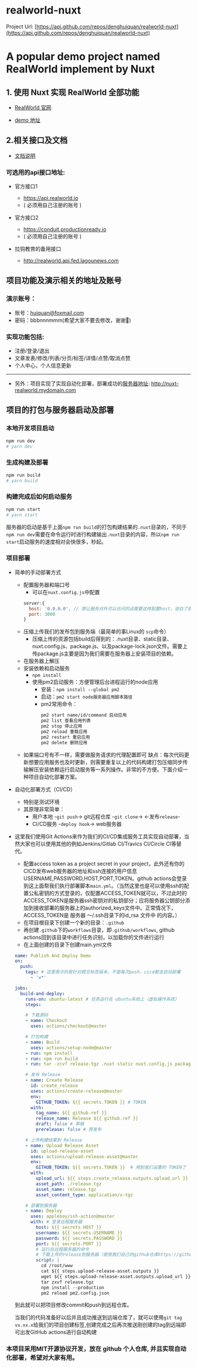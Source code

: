 # realworld-nuxt

Project Url: [https://api.github.com/repos/denghuiquan/realworld-nuxt](https://api.github.com/repos/denghuiquan/realworld-nuxt)

# A popular demo project named RealWorld implement by Nuxt
## 1. 使用 Nuxt 实现 RealWorld 全部功能
- [RealWorld 官网](https://realworld-docs.netlify.app/)

- [demo 地址](https://demo.realworld.io/#/)

## 2.相关接口及文档
- [文档说明](https://realworld-docs.netlify.app/docs/specs/backend-specs/endpoints)
  
### 可选用的api接口地址:
  - 官方接口1
    - https://api.realworld.io
    - ( 必须用自己注册的账号 )

  - 官方接口2
    - https://conduit.productionready.io   
    - ( 必须用自己注册的账号 )

  - 拉钩教育的备用接口
    - http://realworld.api.fed.lagounews.com

## 项目功能及演示相关的地址及账号
### 演示账号： 
  - 账号：huiquan@foxmail.com
  - 密码：bbbnnnmmm(希望大家不要去修改，谢谢🙏)

### 实现功能包括: 
- 注册/登录/退出
- 文章发表/修改/列表/分页/标签/详情/点赞/取消点赞
- 个人中心，个人信息更新
---
- 另外：项目实现了实现自动化部署，部署成功的[服务器地址](http://nuxt-realworld.mydomain.com): http://nuxt-realworld.mydomain.com

## 项目的打包与服务器启动及部署
### 本地开发项目启动
```sh
npm run dev
# yarn dev
```

### 生成构建及部署
```sh
npm run build
# yarn build
```
### 构建完成后如何启动服务
```sh
npm run start
# yarn start
```  
服务器的启动是基于上面`npm run build`的打包构建结果的`.nuxt`目录的，不同于`npm run dev`需要在命令运行时进行构建输出`.nuxt`目录的内容，所以`npm run start`启动服务的速度相对会快很多，秒起。

### 项目部署
- 简单的手动部署方式
  - 配置服务器和端口号
    - 可以在`nuxt.config.js`中配置
    ```js
    server:{
      host: '0.0.0.0', // 想让服务对外可以访问的话需要这样配置host，说白了就是要监听所有的网卡地址
      port: 3000 
    }
    ```
  - 压缩上传我们的发布包到服务端（最简单的事Linux的 `scp`命令）
    - 压缩上传的资源包括build后得到的：.nuxt目录、static目录、nuxt.config.js、package.js、以及package-lock.json文件。需要上传package.js主要是因为我们需要在服务器上安装项目的依赖。
  - 在服务器上解压
  - 安装依赖和启动服务
    - `npm install`
    - 使用pm2启动服务：方便管理后台进程运行的node应用
      - 安装：`npm install --global pm2`
      - 启动：`pm2 start node服务器应用脚本路径`
      - pm2常用命令：
        ```bash
        pm2 start name/id/command 启动应用
        pm2 list 查看应用列表
        pm2 stop 停止应用
        pm2 reload 重载应用
        pm2 restart 重启应用
        pm2 delete 删除应用
        ```
  - 如果端口号有不一样，需要做服务请求的代理配置即可
缺点：每次代码更新想要应用服务也及时更新，则需要重复以上的代码构建打包压缩同步传输解压安装依赖运行启动服务等一系列操作。非常的不方便。下面介绍一种项目自动化部署方案。

- 自动化部署方式（CI/CD）
  - 特别是测试环境
  - 其原理非常简单： 
    - 用户本地 -`git push`-> git远程仓库
      -`git clone`-> 
      <-发布`release`-
    -  CI/CD服务 -`deploy hook`-> web服务器
 -  这里我们使用Git Actions来作为我们的CI/CD集成服务工具实现自动部署，当然大家也可以使用其他的例如Jenkins/Gitlab CI/Travics CI/Circle CI等替代。
    -  配置access token as a project secret in your project，此外还有你的CICD发布web服务器的地址和ssh连接的用户信息USERNAME,PASSWORD,HOST,PORT,TOKEN。github actions会登录到这上面帮我们执行部署脚本`main.yml`。（当然这里也是可以使用ssh的配置公私密钥的方式登录的，仅配置ACCESS_TOKEN就可以，不过此时的ACCESS_TOKEN是服务器ssh密钥对的私钥部分；应将服务器公钥部分添加到接收部署的服务器上的authorized_keys文件中。正常情况下，ACCESS_TOKEN是 服务器 ～/.ssh目录下的id_rsa 文件中 的内容。）
    -  在项目根目录下创建一个新的目录：`.github`
    -  再创建`.github`下的`workflows`目录，即`.github/workflows`, github actions回到该目录中进行任务识别，以加载你的文件进行运行
    -  在上面创建的目录下创建main.yml文件
    ```yml
    name: Publish And Deploy Demo
    on:
      push: 
        tags: # 这里表示的是针对提交标签版本，不是每次push，cicd都去自动部署
          - 'v*' 

    jobs:
      build-and-deploy:
        runs-on: ubuntu-latest # 任务运行在 ubuntu系统上（虚拟操作系统）
        steps:

        # 下载源码
        - name: Checkout
          uses: actions/checkout@master

        # 打包构建
        - name: Build
          uses: actions/setup-node@master
        - run: npm install
        - run: npm run build
        - run: tar -zcvf release.tgz .nuxt static nuxt.config.js package.json package-lock.json pm2.config.json # 压缩，打包成 release.tgz

        # 发布 Release
        - name: Create Release
          id: create_release
          uses: actions/create-release@master
          env:
            GITHUB_TOKEN: ${{ secrets.TOKEN }} # TOKEN
          with:
            tag_name: ${{ github.ref }}
            release_name: Release ${{ github.ref }}
            draft: false # 草稿
            prerelease: false # 预发布

        # 上传构建结果到 Release
        - name: Upload Release Asset
          id: upload-release-asset
          uses: actions/upload-release-asset@master
          env:
            GITHUB_TOKEN: ${{ secrets.TOKEN }}  # 用到我们设置的 TOKEN了
          with:
            upload_url: ${{ steps.create_release.outputs.upload_url }}
            asset_path: ./release.tgz
            asset_name: release.tgz
            asset_content_type: application/x-tgz

        # 部署到服务器
        - name: Deploy
          uses: appleboy/ssh-action@master
          with: # 登录远程服务器
            host: ${{ secrets.HOST }}  
            username: ${{ secrets.USERNAME }}
            password: ${{ secrets.PASSWORD }}
            port: ${{ secrets.PORT }}
            # 运行在远程服务器的命令  
            # 下载上传的release到服务器（使用我们自己的github仓库https://github.com/denghuiquan/realworld-nuxt/releases/latest/download/release.tgz） # 解压  # 安装依赖  # 运行pm2（启动了则重启）
            script: |                
              cd /root/www
              cat ${{ steps.upload-release-asset.outputs }}
              wget ${{ steps.upload-release-asset.outputs.upload_url }} -O release.tgz
              tar zxvf release.tgz
              npm install --production
              pm2 reload pm2.config.json
    ```
    到此就可以把项目修改commit和push到远程仓库。

    当我们的代码准备好以后并且成功推送到远端仓库了，就可以使用`git tag vx.xx.x`给我们的项目创建标签,创建完成之后再次推送刚创建的tag到远端即可出发GitHub actions进行自动构建
### 本项目采用MIT开源协议开发，放在 github 个人仓库, 并且实现自动化部署，希望对大家有用。
